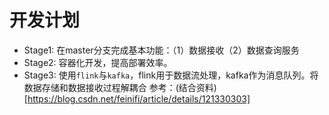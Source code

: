 # 开发计划
- Stage1: 在master分支完成基本功能：（1）数据接收（2）数据查询服务
- Stage2: 容器化开发，提高部署效率。
- Stage3: 使用`flink`与`kafka`，flink用于数据流处理，kafka作为消息队列。将数据存储和数据接收过程解耦合
参考：(结合资料)[https://blog.csdn.net/feinifi/article/details/121330303]